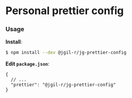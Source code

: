 # Personal prettier config

### Usage

**Install**:
```bash
$ npm install --dev @jgil-r/jg-prettier-config
```

**Edit `package.json`**:

```jsonc
{
  // ...
  "prettier": "@jgil-r/jg-prettier-config"
}
```
